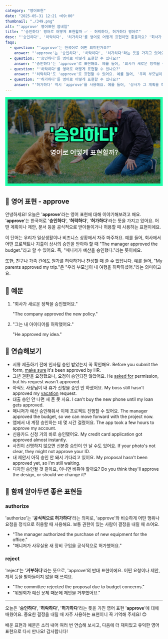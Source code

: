 ```yaml
---
category: "영어표현"
date: "2025-05-31 12:21 +09:00"
thumbnail: "./349.png"
alt: "'approve' 영어표현 썸네일"
title: "'승인하다' 영어로 어떻게 표현할까 ✅ - 허락하다, 허가하다 영어로"
desc: "'승인하다', '허락하다', '허가하다'를 영어로 어떻게 표현하면 좋을까요? '회사가 새로운 정책을 승인했어요.', '우리 부모님이 내 여행을 허락하셨어요.' 등을 영어로 표현하는 법을 배워봅시다. 다양한 예문을 통해서 연습하고 본인의 표현으로 만들어 보세요."
faqs:
  - question: "'approve'는 한국어로 어떤 의미인가요?"
    answer: "'approve'는 '승인하다', '허락하다', '허가하다'라는 뜻을 가지고 있어요. 계획이나 제안, 문서 등을 공식적으로 받아들이거나 허용할 때 사용하는 표현이에요."
  - question: "'승인하다'를 영어로 어떻게 표현할 수 있나요?"
    answer: "'승인하다'는 'approve'로 표현해요. 예를 들어, '회사가 새로운 정책을 승인했어요.'는 'The company approved the new policy.'라고 말할 수 있어요."
  - question: "'허락하다'를 영어로 어떻게 표현할 수 있나요?"
    answer: "'허락하다'도 'approve'로 표현할 수 있어요. 예를 들어, '우리 부모님이 내 여행을 허락하셨어요.'는 'My parents approved my trip.'라고 해요."
  - question: "'허가하다'를 영어로 어떻게 표현할 수 있나요?"
    answer: "'허가하다' 역시 'approve'를 사용해요. 예를 들어, '상사가 그 계획을 허가했어요.'는 'The manager approved the plan.'이라고 할 수 있어요."
---
```


!['approve' 영어표현 썸네일](./349.png)

## 🌟 영어 표현 - approve

안녕하세요! 오늘은 '**approve**'라는 영어 표현에 대해 이야기해보려고 해요. '**approve**'는 한국어로 '**승인하다**', '**허락하다**', '**허가하다**'라는 뜻을 가지고 있어요. 어떤 계획이나 제안, 문서 등을 공식적으로 받아들이거나 허용할 때 사용하는 표현이에요.

이 단어는 우리가 일상생활이나 비즈니스 상황에서 자주 마주쳐요. 예를 들어, 회사에서 어떤 프로젝트나 지출이 상사의 승인을 받아야 할 때 "The manager approved the budget."라고 할 수 있어요. 즉, "매니저가 예산을 승인했다."라는 뜻이에요.

또한, 친구나 가족 간에도 뭔가를 허락하거나 찬성할 때 쓸 수 있답니다. 예를 들어, "My parents approved my trip."은 "우리 부모님이 내 여행을 허락하셨어."라는 의미이고요.

## 📖 예문

1. "회사가 새로운 정책을 승인했어요."

   "The company approved the new policy."

2. "그는 내 아이디어를 허락했어요."

   "He approved my idea."

## 💬 연습해보기

<ul data-interactive-list>
  <li data-interactive-item>
    <span data-toggler>서류 제출하기 전에 인사팀 승인 받았는지 꼭 확인해요.</span>
    <span data-answer>Before you submit the form, <a href="/blog/in-english/232.make-sure/">make sure</a> it's been approved by HR.</span>
  </li>
  <li data-interactive-item>
    <span data-toggler>그년 권한을 요청했으나, 요청이 승인되진 않았어요.</span>
    <span data-answer>He <a href="/blog/in-english/125.ask-for/">asked for</a> permission, but his request wasn't approved.</span>
  </li>
  <li data-interactive-item>
    <span data-toggler>아직도 사장님이 내 휴가 신청을 승인 안 하셨어요.</span>
    <span data-answer>My boss still hasn't approved my <a href="/blog/in-english/516.vacation/">vacation</a> request.</span>
  </li>
  <li data-interactive-item>
    <span data-toggler>대출 승인 안 나면 새 폰 못 사요.</span>
    <span data-answer>I can't buy the new phone until my loan gets approved.</span>
  </li>
  <li data-interactive-item>
    <span data-toggler>매니저가 예산 승인해줘서 이제 프로젝트 진행할 수 있어요.</span>
    <span data-answer>The manager approved the budget, so we can move forward with the project now.</span>
  </li>
  <li data-interactive-item>
    <span data-toggler>앱에서 내 계정 승인하는 데 몇 시간 걸렸어요.</span>
    <span data-answer>The app took a few hours to approve my account.</span>
  </li>
  <li data-interactive-item>
    <span data-toggler>신용카드 신청 거의 바로 승인됐어요.</span>
    <span data-answer>My credit card application got approved almost instantly.</span>
  </li>
  <li data-interactive-item>
    <span data-toggler>사진이 선명하지 않으면 신분증 승인이 안 날 수도 있어요.</span>
    <span data-answer>If your photo's not clear, they might not approve your ID.</span>
  </li>
  <li data-interactive-item>
    <span data-toggler>내 제안서 아직 승인 안 돼서 기다리고 있어요.</span>
    <span data-answer>My proposal hasn't been approved yet, so I'm still waiting.</span>
  </li>
  <li data-interactive-item>
    <span data-toggler>디자인 승인될 것 같아요, 아니면 바꿔야 할까요?</span>
    <span data-answer>Do you think they'll approve the design, or should we change it?</span>
  </li>
</ul>

## 🤝 함께 알아두면 좋은 표현들

### authorize

'authorize'는 '**공식적으로 허가하다**'라는 의미로, 'approve'와 비슷하게 어떤 행위나 요청을 정식으로 허용할 때 사용해요. 보통 권한이 있는 사람이 결정을 내릴 때 쓰여요.

- "The manager authorized the purchase of new equipment for the office."
- "매니저가 사무실용 새 장비 구입을 공식적으로 허가했어요."

### reject

'reject'는 '**거부하다**'라는 뜻으로, 'approve'의 반대 표현이에요. 어떤 요청이나 제안, 계획 등을 받아들이지 않을 때 쓰여요.

- "The committee rejected the proposal due to budget concerns."
- "위원회가 예산 문제 때문에 제안을 거부했어요."

---

오늘은 '**승인하다**', '**허락하다**', '**허가하다**'라는 뜻을 가진 영어 표현 '**approve**'에 대해 배웠어요. 중요한 결정을 내릴 때 자주 사용하는 표현이니 꼭 기억해 주세요! 😊

배운 표현과 예문은 소리 내어 여러 번 연습해 보시고, 다음에 더 재미있고 유익한 영어 표현으로 다시 만나요! 감사합니다!
